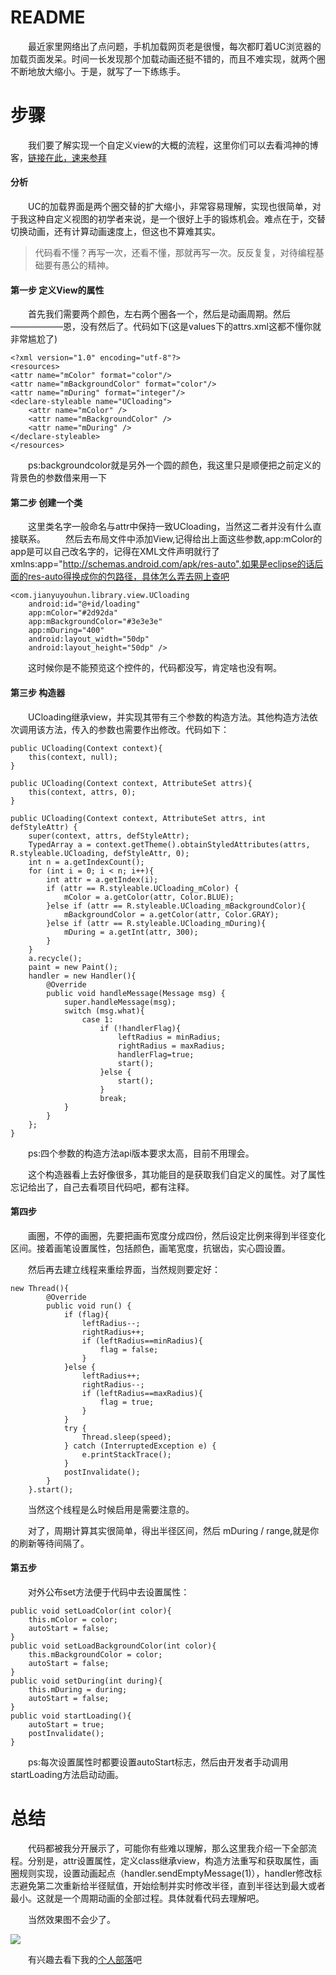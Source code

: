# README #

　　最近家里网络出了点问题，手机加载网页老是很慢，每次都盯着UC浏览器的加载页面发呆。时间一长发现那个加载动画还挺不错的，而且不难实现，就两个圈不断地放大缩小。于是，就写了一下练练手。

# 步骤 #

　　我们要了解实现一个自定义view的大概的流程，这里你们可以去看鸿神的博客，[链接在此，速来参拜](http://blog.csdn.net/lmj623565791/article/details/24252901)

#### 分析 ####

　　UC的加载界面是两个圈交替的扩大缩小，非常容易理解，实现也很简单，对于我这种自定义视图的初学者来说，是一个很好上手的锻炼机会。难点在于，交替切换动画，还有计算动画速度上，但这也不算难其实。

> 代码看不懂？再写一次，还看不懂，那就再写一次。反反复复，对待编程基础要有愚公的精神。

#### 第一步 定义View的属性 ####

　　首先我们需要两个颜色，左右两个圈各一个，然后是动画周期。然后——————恩，没有然后了。代码如下(这是values下的attrs.xml这都不懂你就非常尴尬了)

	<?xml version="1.0" encoding="utf-8"?>
	<resources>
    <attr name="mColor" format="color"/>
    <attr name="mBackgroundColor" format="color"/>
    <attr name="mDuring" format="integer"/>
    <declare-styleable name="UCloading">
        <attr name="mColor" />
        <attr name="mBackgroundColor" />
        <attr name="mDuring" />
    </declare-styleable>
	</resources>

　　ps:backgroundcolor就是另外一个圆的颜色，我这里只是顺便把之前定义的背景色的参数借来用一下

#### 第二步 创建一个类 ####

　　这里类名字一般命名与attr中保持一致UCloading，当然这二者并没有什么直接联系。
　　然后去布局文件中添加View,记得给出上面这些参数,app:mColor的app是可以自己改名字的，记得在XML文件声明就行了xmlns:app="http://schemas.android.com/apk/res-auto",如果是eclipse的话后面的res-auto得换成你的包路径，具体怎么弄去网上查吧

	<com.jianyuyouhun.library.view.UCloading
        android:id="@+id/loading"
        app:mColor="#2d92da"
        app:mBackgroundColor="#3e3e3e"
        app:mDuring="400"
        android:layout_width="50dp"
        android:layout_height="50dp" />

　　这时候你是不能预览这个控件的，代码都没写，肯定啥也没有啊。

#### 第三步 构造器 ####

　　UCloading继承view，并实现其带有三个参数的构造方法。其他构造方法依次调用该方法，传入的参数也需要作出修改。代码如下：

	public UCloading(Context context){
        this(context, null);
    }

    public UCloading(Context context, AttributeSet attrs){
        this(context, attrs, 0);
    }

    public UCloading(Context context, AttributeSet attrs, int defStyleAttr) {
        super(context, attrs, defStyleAttr);
        TypedArray a = context.getTheme().obtainStyledAttributes(attrs, R.styleable.UCloading, defStyleAttr, 0);
        int n = a.getIndexCount();
        for (int i = 0; i < n; i++){
            int attr = a.getIndex(i);
            if (attr == R.styleable.UCloading_mColor) {
                mColor = a.getColor(attr, Color.BLUE);
            }else if (attr == R.styleable.UCloading_mBackgroundColor){
                mBackgroundColor = a.getColor(attr, Color.GRAY);
            }else if (attr == R.styleable.UCloading_mDuring){
                mDuring = a.getInt(attr, 300);
            }
        }
        a.recycle();
        paint = new Paint();
		handler = new Handler(){
            @Override
            public void handleMessage(Message msg) {
                super.handleMessage(msg);
                switch (msg.what){
                    case 1:
                        if (!handlerFlag){
                            leftRadius = minRadius;
                            rightRadius = maxRadius;
                            handlerFlag=true;
                            start();
                        }else {
                            start();
                        }
                        break;
                }
            }
        };
	}

　　ps:四个参数的构造方法api版本要求太高，目前不用理会。

　　这个构造器看上去好像很多，其功能目的是获取我们自定义的属性。对了属性忘记给出了，自己去看项目代码吧，都有注释。

#### 第四步 ####

　　画圈，不停的画圈，先要把画布宽度分成四份，然后设定比例来得到半径变化区间。接着画笔设置属性，包括颜色，画笔宽度，抗锯齿，实心圆设置。

　　然后再去建立线程来重绘界面，当然规则要定好：

	new Thread(){
            @Override
            public void run() {
                if (flag){
                    leftRadius--;
                    rightRadius++;
                    if (leftRadius==minRadius){
                        flag = false;
                    }
                }else {
                    leftRadius++;
                    rightRadius--;
                    if (leftRadius==maxRadius){
                        flag = true;
                    }
                }
                try {
                    Thread.sleep(speed);
                } catch (InterruptedException e) {
                    e.printStackTrace();
                }
                postInvalidate();
            }
        }.start();

　　当然这个线程是么时候启用是需要注意的。

　　对了，周期计算其实很简单，得出半径区间，然后 mDuring / range,就是你的刷新等待间隔了。

#### 第五步 ####

　　对外公布set方法便于代码中去设置属性：

	public void setLoadColor(int color){
        this.mColor = color;
        autoStart = false;
    }
    public void setLoadBackgroundColor(int color){
        this.mBackgroundColor = color;
        autoStart = false;
    }
    public void setDuring(int during){
        this.mDuring = during;
        autoStart = false;
    }
    public void startLoading(){
        autoStart = true;
        postInvalidate();
    }

　　ps:每次设置属性时都要设置autoStart标志，然后由开发者手动调用startLoading方法启动动画。

# 总结 #

　　代码都被我分开展示了，可能你有些难以理解，那么这里我介绍一下全部流程。分别是，attr设置属性，定义class继承view，构造方法重写和获取属性，画圈规则实现，设置动画起点（handler.sendEmptyMessage(1)），handler修改标志避免第二次重新给半径赋值，开始绘制并实时修改半径，直到半径达到最大或者最小。这就是一个周期动画的全部过程。具体就看代码去理解吧。

　　当然效果图不会少了。

<img src="../img/GIF_uc.gif"/>

　　有兴趣去看下我的[个人部落](https://jianyuyouhun.com)吧